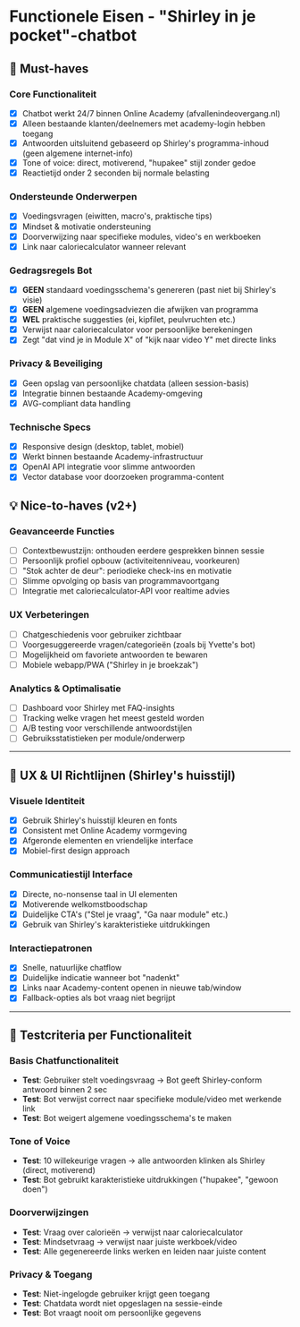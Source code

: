 # Functionele Eisen - "Shirley in je pocket"-chatbot

## 🎯 Must-haves

### Core Functionaliteit
- [x] Chatbot werkt 24/7 binnen Online Academy (afvallenindeovergang.nl)
- [x] Alleen bestaande klanten/deelnemers met academy-login hebben toegang
- [x] Antwoorden uitsluitend gebaseerd op Shirley's programma-inhoud (geen algemene internet-info)
- [x] Tone of voice: direct, motiverend, "hupakee" stijl zonder gedoe
- [x] Reactietijd onder 2 seconden bij normale belasting

### Ondersteunde Onderwerpen
- [x] Voedingsvragen (eiwitten, macro's, praktische tips)
- [x] Mindset & motivatie ondersteuning
- [x] Doorverwijzing naar specifieke modules, video's en werkboeken
- [x] Link naar caloriecalculator wanneer relevant

### Gedragsregels Bot
- [x] **GEEN** standaard voedingsschema's genereren (past niet bij Shirley's visie)
- [x] **GEEN** algemene voedingsadviezen die afwijken van programma
- [x] **WEL** praktische suggesties (ei, kipfilet, peulvruchten etc.)
- [x] Verwijst naar caloriecalculator voor persoonlijke berekeningen
- [x] Zegt "dat vind je in Module X" of "kijk naar video Y" met directe links

### Privacy & Beveiliging
- [x] Geen opslag van persoonlijke chatdata (alleen session-basis)
- [x] Integratie binnen bestaande Academy-omgeving
- [x] AVG-compliant data handling

### Technische Specs
- [x] Responsive design (desktop, tablet, mobiel)
- [x] Werkt binnen bestaande Academy-infrastructuur
- [x] OpenAI API integratie voor slimme antwoorden
- [x] Vector database voor doorzoeken programma-content

## 💡 Nice-to-haves (v2+)

### Geavanceerde Functies
- [ ] Contextbewustzijn: onthouden eerdere gesprekken binnen sessie
- [ ] Persoonlijk profiel opbouw (activiteitenniveau, voorkeuren)
- [ ] "Stok achter de deur": periodieke check-ins en motivatie
- [ ] Slimme opvolging op basis van programmavoortgang
- [ ] Integratie met caloriecalculator-API voor realtime advies

### UX Verbeteringen
- [ ] Chatgeschiedenis voor gebruiker zichtbaar
- [ ] Voorgesuggereerde vragen/categorieën (zoals bij Yvette's bot)
- [ ] Mogelijkheid om favoriete antwoorden te bewaren
- [ ] Mobiele webapp/PWA ("Shirley in je broekzak")

### Analytics & Optimalisatie
- [ ] Dashboard voor Shirley met FAQ-insights
- [ ] Tracking welke vragen het meest gesteld worden
- [ ] A/B testing voor verschillende antwoordstijlen
- [ ] Gebruiksstatistieken per module/onderwerp

---

## 🎨 UX & UI Richtlijnen (Shirley's huisstijl)

### Visuele Identiteit
- [x] Gebruik Shirley's huisstijl kleuren en fonts
- [x] Consistent met Online Academy vormgeving
- [x] Afgeronde elementen en vriendelijke interface
- [x] Mobiel-first design approach

### Communicatiestijl Interface
- [x] Directe, no-nonsense taal in UI elementen
- [x] Motiverende welkomstboodschap
- [x] Duidelijke CTA's ("Stel je vraag", "Ga naar module" etc.)
- [x] Gebruik van Shirley's karakteristieke uitdrukkingen

### Interactiepatronen
- [x] Snelle, natuurlijke chatflow
- [x] Duidelijke indicatie wanneer bot "nadenkt"
- [x] Links naar Academy-content openen in nieuwe tab/window
- [x] Fallback-opties als bot vraag niet begrijpt

---

## 🧪 Testcriteria per Functionaliteit

### Basis Chatfunctionaliteit
- **Test**: Gebruiker stelt voedingsvraag → Bot geeft Shirley-conform antwoord binnen 2 sec
- **Test**: Bot verwijst correct naar specifieke module/video met werkende link
- **Test**: Bot weigert algemene voedingsschema's te maken

### Tone of Voice
- **Test**: 10 willekeurige vragen → alle antwoorden klinken als Shirley (direct, motiverend)
- **Test**: Bot gebruikt karakteristieke uitdrukkingen ("hupakee", "gewoon doen")

### Doorverwijzingen
- **Test**: Vraag over calorieën → verwijst naar caloriecalculator
- **Test**: Mindsetvraag → verwijst naar juiste werkboek/video
- **Test**: Alle gegenereerde links werken en leiden naar juiste content

### Privacy & Toegang
- **Test**: Niet-ingelogde gebruiker krijgt geen toegang
- **Test**: Chatdata wordt niet opgeslagen na sessie-einde
- **Test**: Bot vraagt nooit om persoonlijke gegevens